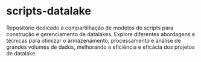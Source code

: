 # scripts-datalake
Repositório dedicado à compartilhação de modelos de scripts para construção e gerenciamento de datalakes. Explore diferentes abordagens e técnicas para otimizar o armazenamento, processamento e análise de grandes volumes de dados, melhorando a eficiência e eficácia dos projetos de datalake.
